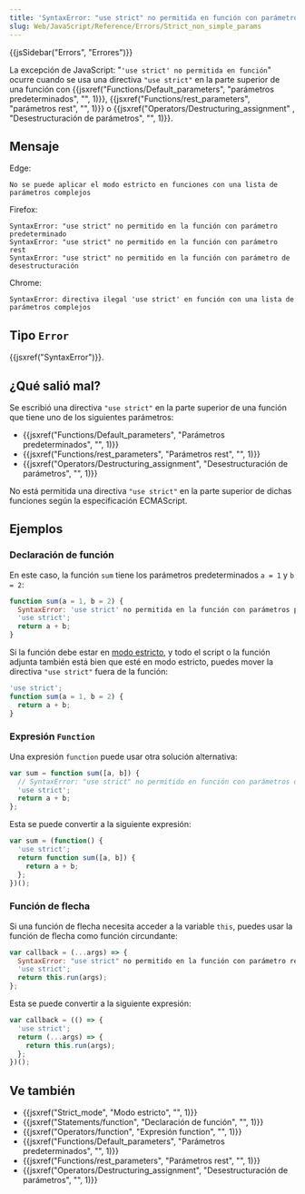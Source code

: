 ```yaml
---
title: 'SyntaxError: "use strict" no permitida en función con parámetros complejos'
slug: Web/JavaScript/Reference/Errors/Strict_non_simple_params
---
```


{{jsSidebar("Errors", "Errores")}}

La excepción de JavaScript: "`'use strict' no permitida en función`" ocurre cuando se usa una directiva `"use strict"` en la parte superior de una función con {{jsxref("Functions/Default_parameters", "parámetros predeterminados", "", 1)}}, {{jsxref("Functions/rest_parameters", "parámetros rest", "", 1)}} o {{jsxref("Operators/Destructuring_assignment" , "Desestructuración de parámetros", "", 1)}}.

## Mensaje

Edge:

```
No se puede aplicar el modo estricto en funciones con una lista de parámetros complejos
```

Firefox:

```
SyntaxError: "use strict" no permitido en la función con parámetro predeterminado
SyntaxError: "use strict" no permitido en la función con parámetro rest
SyntaxError: "use strict" no permitido en la función con parámetro de desestructuración
```

Chrome:

```
SyntaxError: directiva ilegal 'use strict' en función con una lista de parámetros complejos
```

## Tipo `Error`

{{jsxref("SyntaxError")}}.

## ¿Qué salió mal?

Se escribió una directiva `"use strict"` en la parte superior de una función que tiene uno de los siguientes parámetros:

- {{jsxref("Functions/Default_parameters", "Parámetros predeterminados", "", 1)}}
- {{jsxref("Functions/rest_parameters", "Parámetros rest", "", 1)}}
- {{jsxref("Operators/Destructuring_assignment", "Desestructuración de parámetros", "", 1)}}

No está permitida una directiva `"use strict"` en la parte superior de dichas funciones según la especificación ECMAScript.

## Ejemplos

### Declaración de función

En este caso, la función `sum` tiene los parámetros predeterminados `a = 1` y `b = 2`:

```js example-bad
function sum(a = 1, b = 2) {
  SyntaxError: 'use strict' no permitida en la función con parámetros predeterminados
  'use strict';
  return a + b;
}
```

Si la función debe estar en [modo estricto](/es/docs/Web/JavaScript/Reference/Strict_mode), y todo el script o la función adjunta también está bien que esté en modo estricto, puedes mover la directiva `"use strict"` fuera de la función:

```js example-good
'use strict';
function sum(a = 1, b = 2) {
  return a + b;
}
```

### Expresión `Function`

Una expresión `function` puede usar otra solución alternativa:

```js example-bad
var sum = function sum([a, b]) {
  // SyntaxError: "use strict" no permitido en función con parámetros de desestructuración
  'use strict';
  return a + b;
};
```

Esta se puede convertir a la siguiente expresión:

```js example-good
var sum = (function() {
  'use strict';
  return function sum([a, b]) {
    return a + b;
  };
})();
```

### Función de flecha

Si una función de flecha necesita acceder a la variable `this`, puedes usar la función de flecha como función circundante:

```js example-bad
var callback = (...args) => {
  SyntaxError: "use strict" no permitido en la función con parámetro rest
  'use strict';
  return this.run(args);
};
```

Esta se puede convertir a la siguiente expresión:

```js example-good
var callback = (() => {
  'use strict';
  return (...args) => {
    return this.run(args);
  };
})();
```

## Ve también

- {{jsxref("Strict_mode", "Modo estricto", "", 1)}}
- {{jsxref("Statements/function", "Declaración de función", "", 1)}}
- {{jsxref("Operators/function", "Expresión function", "", 1)}}
- {{jsxref("Functions/Default_parameters", "Parámetros predeterminados", "", 1)}}
- {{jsxref("Functions/rest_parameters", "Parámetros rest", "", 1)}}
- {{jsxref("Operators/Destructuring_assignment", "Desestructuración de parámetros", "", 1)}}
